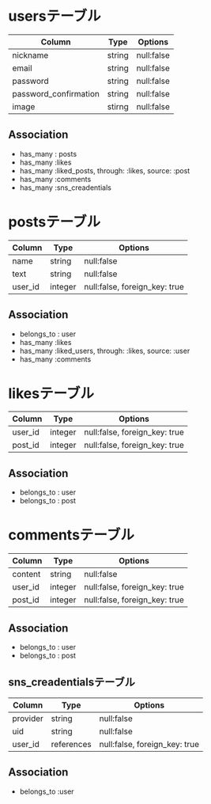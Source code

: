 # usersテーブル

| Column               | Type   | Options     |
| -------------------- | ------ | ----------- |
| nickname             | string | null:false  |
| email                | string | null:false  |
| password             | string | null:false  |
| password_confirmation| string | null:false  |
| image                | stirng | null:false  |

## Association
- has_many : posts
- has_many :likes
- has_many :liked_posts, through: :likes, source: :post
- has_many :comments
- has_many :sns_creadentials

# postsテーブル

| Column   | Type   | Options                      |
| -------- | ------ | ---------------------------- |
| name     | string | null:false                   |
| text     | string | null:false                   |
| user_id  | integer| null:false, foreign_key: true|

## Association
- belongs_to : user
- has_many :likes
- has_many :liked_users, through: :likes, source: :user
- has_many :comments

# likesテーブル

| Column   | Type   | Options                      |
| -------- | ------ | ---------------------------- |
| user_id  | integer| null:false, foreign_key: true|
| post_id  | integer| null:false, foreign_key: true|

## Association
- belongs_to : user
- belongs_to : post

# commentsテーブル

| Column    | Type   | Options                      |
| ----------| ------ | ---------------------------- |
| content   | string | null:false                   |
| user_id   | integer| null:false, foreign_key: true|
| post_id   | integer| null:false, foreign_key: true|

## Association
- belongs_to : user
- belongs_to : post

## sns_creadentialsテーブル

| Column               | Type      | Options                      |
| -------------------- | --------- | -----------------------------|
| provider             | string    | null:false                   |
| uid                  | string    | null:false                   |
| user_id              | references| null:false, foreign_key: true|

## Association
- belongs_to :user